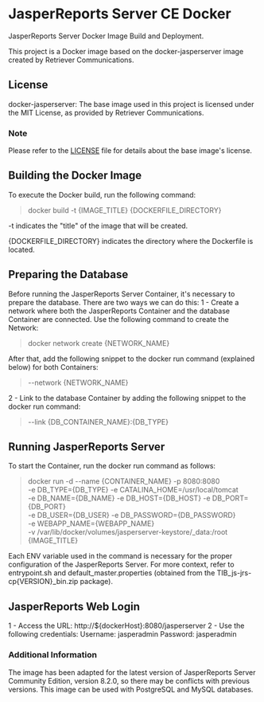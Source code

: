 # JasperReports Server CE Docker 
JasperReports Server Docker Image Build and Deployment.

This project is a Docker image based on the docker-jasperserver image created by Retriever Communications.

## License
docker-jasperserver: The base image used in this project is licensed under the MIT License, as provided by Retriever Communications.

### Note
Please refer to the [LICENSE](./LICENSE) file for details about the base image's license.

## Building the Docker Image
To execute the Docker build, run the following command:
> docker build -t {IMAGE_TITLE} {DOCKERFILE_DIRECTORY}

-t indicates the "title" of the image that will be created.

{DOCKERFILE_DIRECTORY} indicates the directory where the Dockerfile is located.

## Preparing the Database
Before running the JasperReports Server Container, it's necessary to prepare the database. There are two ways we can do this:
1 - Create a network where both the JasperReports Container and the database Container are connected.
Use the following command to create the Network:
> docker network create {NETWORK_NAME}

After that, add the following snippet to the docker run command (explained below) for both Containers:
> --network {NETWORK_NAME}

2 - Link to the database Container by adding the following snippet to the docker run command: 
> --link {DB_CONTAINER_NAME}:{DB_TYPE}

## Running JasperReports Server
To start the Container, run the docker run command as follows:
> docker run -d   --name {CONTAINER_NAME}  -p 8080:8080 \
> -e DB_TYPE={DB_TYPE} -e CATALINA_HOME=/usr/local/tomcat \
> -e DB_NAME={DB_NAME} -e DB_HOST={DB_HOST} -e DB_PORT={DB_PORT}\
>  -e DB_USER={DB_USER} -e DB_PASSWORD={DB_PASSWORD} \
> -e WEBAPP_NAME={WEBAPP_NAME} \
> -v /var/lib/docker/volumes/jasperserver-keystore/_data:/root {IMAGE_TITLE}

Each ENV variable used in the command is necessary for the proper configuration of the JasperReports Server. For more context, refer to entrypoint.sh and default_master.properties (obtained from the TIB_js-jrs-cp{VERSION}_bin.zip package).

## JasperReports Web Login
1 - Access the URL: http://${dockerHost}:8080/jasperserver
2 - Use the following credentials: Username: jasperadmin     Password: jasperadmin

### Additional Information
The image has been adapted for the latest version of JasperReports Server Community Edition, version 8.2.0, so there may be conflicts with previous versions.
This image can be used with PostgreSQL and MySQL databases.
